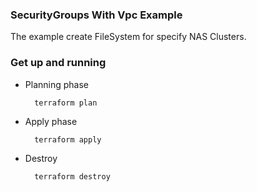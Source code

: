 ### SecurityGroups With Vpc Example

The example create FileSystem for specify NAS Clusters.

### Get up and running

* Planning phase

		terraform plan 
    		

* Apply phase

		terraform apply 
		   

* Destroy 

		terraform destroy